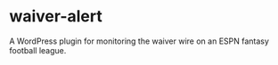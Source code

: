 # waiver-alert
A WordPress plugin for monitoring the waiver wire on an ESPN fantasy football league.
